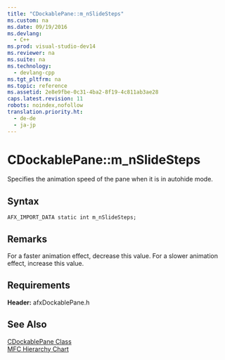 ```yaml
---
title: "CDockablePane::m_nSlideSteps"
ms.custom: na
ms.date: 09/19/2016
ms.devlang: 
  - C++
ms.prod: visual-studio-dev14
ms.reviewer: na
ms.suite: na
ms.technology: 
  - devlang-cpp
ms.tgt_pltfrm: na
ms.topic: reference
ms.assetid: 2e8e9fbe-0c31-4ba2-8f19-4c811ab3ae28
caps.latest.revision: 11
robots: noindex,nofollow
translation.priority.ht: 
  - de-de
  - ja-jp
---
```

# CDockablePane::m_nSlideSteps
Specifies the animation speed of the pane when it is in autohide mode.  
  
## Syntax  
  
```  
AFX_IMPORT_DATA static int m_nSlideSteps;  
```  
  
## Remarks  
 For a faster animation effect, decrease this value. For a slower animation effect, increase this value.  
  
## Requirements  
 **Header:** afxDockablePane.h  
  
## See Also  
 [CDockablePane Class](../vs140/CDockablePane-Class.md)   
 [MFC Hierarchy Chart](../vs140/Hierarchy-Chart.md)